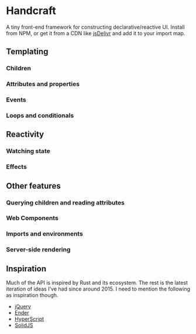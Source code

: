 # Handcraft

A tiny front-end framework for constructing declarative/reactive UI. Install from NPM, or get it from a CDN like [jsDelivr](https://cdn.jsdelivr.net/gh/erickmerchant/handcraft@latest/prelude/all.js) and add it to your import map.

## Templating

### Children

### Attributes and properties

### Events

### Loops and conditionals

## Reactivity

### Watching state

### Effects

## Other features

### Querying children and reading attributes

### Web Components

### Imports and environments

### Server-side rendering

## Inspiration

Much of the API is inspired by Rust and its ecosystem. The rest is the latest iteration of ideas I've had since around 2015. I need to mention the following as inspiration though.

- [jQuery](https://github.com/jquery/jquery)
- [Ender](https://github.com/ender-js/Ender)
- [HyperScript](https://github.com/hyperhype/hyperscript)
- [SolidJS](https://www.solidjs.com/)
